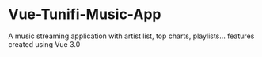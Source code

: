 # Vue-Tunifi-Music-App
A music streaming application with artist list, top charts, playlists... features created using Vue 3.0
